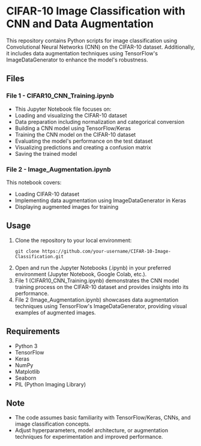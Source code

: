 # CIFAR-10 Image Classification with CNN and Data Augmentation

This repository contains Python scripts for image classification using Convolutional Neural Networks (CNN) on the CIFAR-10 dataset. Additionally, it includes data augmentation techniques using TensorFlow's ImageDataGenerator to enhance the model's robustness.

## **Files**
### **File 1 - CIFAR10_CNN_Training.ipynb**
- This Jupyter Notebook file focuses on:
- Loading and visualizing the CIFAR-10 dataset
- Data preparation including normalization and categorical conversion
- Building a CNN model using TensorFlow/Keras
- Training the CNN model on the CIFAR-10 dataset
- Evaluating the model's performance on the test dataset
- Visualizing predictions and creating a confusion matrix
- Saving the trained model

### **File 2 - Image_Augmentation.ipynb**
This notebook covers:

- Loading CIFAR-10 dataset
- Implementing data augmentation using ImageDataGenerator in Keras
- Displaying augmented images for training

## **Usage**
1. Clone the repository to your local environment:
   ```
   git clone https://github.com/your-username/CIFAR-10-Image-Classification.git
   ```
2. Open and run the Jupyter Notebooks (.ipynb) in your preferred environment (Jupyter Notebook, Google Colab, etc.).
3. File 1 (CIFAR10_CNN_Training.ipynb) demonstrates the CNN model training process on the CIFAR-10 dataset and provides insights into its performance.
4. File 2 (Image_Augmentation.ipynb) showcases data augmentation techniques using TensorFlow's ImageDataGenerator, providing visual examples of augmented images.

## **Requirements**
- Python 3
- TensorFlow
- Keras
- NumPy
- Matplotlib
- Seaborn
- PIL (Python Imaging Library)

## **Note**
- The code assumes basic familiarity with TensorFlow/Keras, CNNs, and image classification concepts.
- Adjust hyperparameters, model architecture, or augmentation techniques for experimentation and improved performance.
